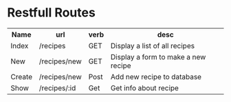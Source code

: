 <h1>Restfull Routes</h1>


<table>
    <tr>
        <th>Name</th>
        <th>url</th>
        <th>verb</th>
        <th>desc</th>
    </tr>
    <tr>
        <td>Index</td>
        <td>/recipes</td>
        <td>GET</td>
        <td>Display a list of all recipes</td>
    </tr>
    <tr>
        <td>New</td>
        <td>/recipes/new</td>
        <td>GET</td>
        <td>Display a form to make a new recipe</td>
    </tr>
    <tr>
        <td>Create</td>
        <td>/recipes/new</td>
        <td>Post</td>
        <td>Add new recipe to database</td>
    </tr>
    <tr>
        <td>Show</td>
        <td>/recipes/:id</td>
        <td>Get</td>
        <td>Get info about recipe</td>
    </tr>